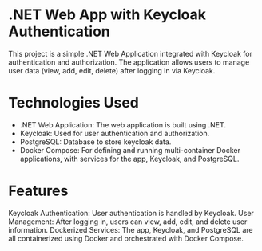 # .NET Web App with Keycloak Authentication 

This project is a simple .NET Web Application integrated with Keycloak for authentication and authorization.
The application allows users to manage user data (view, add, edit, delete) after logging in via Keycloak.

# Technologies Used
- .NET Web Application: The web application is built using .NET.
- Keycloak: Used for user authentication and authorization.
- PostgreSQL: Database to store keycloak data.
- Docker Compose: For defining and running multi-container Docker applications, with services for the app, Keycloak, and PostgreSQL.

# Features
Keycloak Authentication: User authentication is handled by Keycloak.
User Management: After logging in, users can view, add, edit, and delete user information.
Dockerized Services: The app, Keycloak, and PostgreSQL are all containerized using Docker and orchestrated with Docker Compose.
